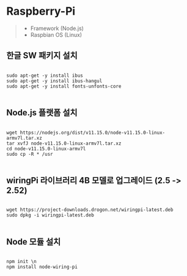 # Raspberry-Pi
> * Framework (Node.js)
> * Raspbian OS (Linux)
## 한글 SW 패키지 설치
<pre>
<code>
sudo apt-get -y install ibus
sudo apt-get -y install ibus-hangul
sudo apt-get -y install fonts-unfonts-core
</code>
</pre>
## Node.js 플랫폼 설치
<pre>
<code>
wget https://nodejs.org/dist/v11.15.0/node-v11.15.0-linux-armv7l.tar.xz
tar xvfJ node-v11.15.0-linux-armv7l.tar.xz
cd node-v11.15.0-linux-armv7l
sudo cp -R * /usr
</code>
</pre>
## wiringPi 라이브러리 4B 모델로 업그레이드 (2.5 -> 2.52)
<pre>
<code>
wget https://project-downloads.drogon.net/wiringpi-latest.deb
sudo dpkg -i wiringpi-latest.deb
</code>
</pre>
## Node 모듈 설치
<pre>
<code>
npm init \n
npm install node-wiring-pi
</code>
</pre>